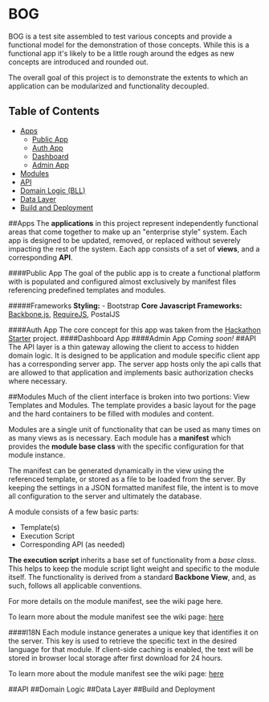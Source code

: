 BOG
===
BOG is a test site assembled to test various concepts and provide a functional model for the demonstration of those concepts.  While this is a functional app it's likely to be a little rough around the edges as new concepts are introduced and rounded out.

The overall goal of this project is to demonstrate the extents to which an application can be modularized and functionality decoupled.

Table of Contents
-----------------
- [Apps](#apps)
    - [Public App](#public-app)
    - [Auth App](#auth-app)
    - [Dashboard](#dash-app)
    - [Admin App](#admin-app)
- [Modules](#modules)
- [API](#api)
- [Domain Logic (BLL)](#bll)
- [Data Layer](#overview-dal)
- [Build and Deployment](#overview-ci)

##Apps
The **applications** in this project represent independently functional areas that come together to make up an "enterprise style" system.  Each app is designed to be updated, removed, or replaced without severely impacting the rest of the system.  Each app consists of a set of **views**, and a corresponding **API**.

####Public App
The goal of the public app is to create a functional platform with is populated and configured almost exclusively by manifest files referencing predefined templates and modules.


#####Frameworks
**Styling:** - Bootstrap
**Core Javascript Frameworks:**  [Backbone.js](http://backbonejs.org/), [RequireJS](http://requirejs.org/), PostalJS


####Auth App
The core concept for this app was taken from the [Hackathon Starter](https://github.com/sahat/hackathon-starter) project.
####Dashboard App
####Admin App
_Coming soon!_
##API
The API layer is a thin gateway allowing the client to access to hidden domain logic.  It is designed to be application and module specific client app has a corresponding server app.  The server app hosts only the api calls that are allowed to that application and implements basic authorization checks where necessary.


##Modules
Much of the client interface is broken into two portions:  View Templates and Modules.  The template provides a basic layout for the page and the hard containers to be filled with modules and content.

Modules are a single unit of functionality that can be used as many times on as many views as is necessary.  Each module has a **manifest** which provides the **module base class** with the specific configuration for that module instance.

The manifest can be generated dynamically in the view using the referenced template, or stored as a file to be loaded from the server.  By keeping the settings in a JSON formatted manifest file, the intent is to move all configuration to the server and ultimately the database.

A module consists of a few basic parts:
  - Template(s)
  - Execution Script
  - Corresponding API (as needed)

**The execution script** inherits a base set of functionality from a _base class_.  This helps to keep the module script light weight and specific to the module itself.  The functionality is derived from a standard **Backbone View**, and, as such, follows all applicable conventions.


For more details on the module manifest, see the wiki page here.


To learn more about the module manifest see the wiki page: [here](#)

####I18N
Each module instance generates a unique key that identifies it on the server.  This key is used to retrieve the specific text in the desired language for that module.  If client-side caching is enabled, the text will be stored in browser local storage after first download for 24 hours.

To learn more about the module manifest see the wiki page: [here](#)

##API
##Domain Logic
##Data Layer
##Build and Deployment

